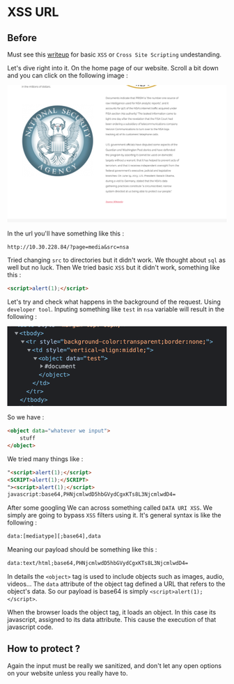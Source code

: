 # XSS URL

## Before
Must see this [writeup](https://github.com/mza7a/darkly/blob/master/XSS%20Feedback/Resources/readme.md) for basic `XSS` or `Cross Site Scripting` undestanding.

Let's dive right into it.
On the home page of our website. Scroll a bit down and you can click on the following image :

![alt text](img/home_page.png "Home Page")

In the url you'll have something like this :
```
http://10.30.228.84/?page=media&src=nsa
```

Tried changing `src` to directories but it didn't work.
We thought about `sql` as well but no luck.
Then We tried basic `XSS` but it didn't work, something like this :
```html
<script>alert(1);</script>
```

Let's try and check what happens in the background of the request. Using `developer tool`.
Inputing something like `test` in `nsa` variable will result in the following :

![alt text](img/dev_tool.png "Developer Tool")

So we have :
```html
<object data="whatever we input">
    stuff
</object>
```

We tried many things like :
```html
"<script>alert(1);</script>
<SCRIPT>alert(1);</SCRIPT>
"><script>alert(1);</script>
javascript:base64,PHNjcmlwdD5hbGVydCgxKTs8L3NjcmlwdD4=
```

After some googling We can across something called `DATA URI XSS`. We simply are going to bypass `XSS` filters using it.
It's general syntax is like the following :
```html
data:[mediatype][;base64],data
```

Meaning our payload should be something like this :
```html
data:text/html;base64,PHNjcmlwdD5hbGVydCgxKTs8L3NjcmlwdD4=
```

In details the `<object>` tag is used to include objects such as images, audio, videos... The `data` attribute of the object tag defined a URL that refers to the object's data.
So our payload is base64 is simply `<script>alert(1);</script>`.

When the browser loads the object tag, it loads an object. In this case its javascript, assigned to its data attribute. This cause the execution of that javascript code.

## How to protect ?
Again the input must be really we sanitized, and don't let any open options on your website unless you really have to.